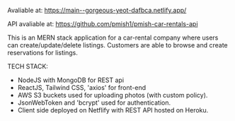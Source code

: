 Avaliable at: https://main--gorgeous-yeot-dafbca.netlify.app/

API avaliable at: https://github.com/pmish1/pmish-car-rentals-api

This is an MERN stack application for a car-rental company where users can create/update/delete listings. Customers are able to browse and create reservations for listings. 

TECH STACK:
- NodeJS with MongoDB for REST api
- ReactJS, Tailwind CSS, 'axios' for front-end
- AWS S3 buckets used for uploading photos (with custom policy). 
- JsonWebToken and 'bcrypt' used for authentication.
- Client side deployed on Netflify with REST API hosted on Heroku. 

